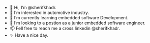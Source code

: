 - 👋 Hi, I’m @sherifkhadr.
- 👀 I’m interested in automotive industry.
- 🌱 I’m currently learning embedded software Development.
- 💞️ I’m looking to a postion as a junior embedded software engineer.
- 📫 Fell free to reach me a cross linkedin @sherifkhadr.
- ✨ Have a nice day.

<!---
sherifkhadr/sherifkhadr is a ✨ special ✨ repository because its `README.md` (this file) appears on your GitHub profile.
You can click the Preview link to take a look at your changes.
--->
